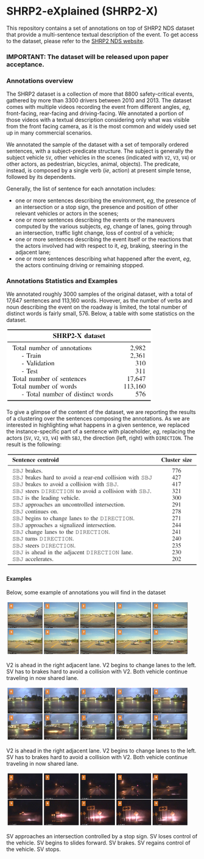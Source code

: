 # SHRP2-eXplained (SHRP2-X)

This repository contains a set of annotations on top of SHRP2 NDS dataset that provide a multi-sentence textual description of the event. 
To get access to the dataset, please refer to the  [SHRP2 NDS website](https://www.shrp2nds.us/index.html).

### IMPORTANT: The dataset will be released upon paper acceptance.

### Annotations overview

The SHRP2 dataset is a collection of more that 8800 safety-critical events, gathered by more than 3300 drivers between 2010 and 2013.
The dataset comes with multiple videos recording the event from different angles, *eg*, front-facing, rear-facing and driving-facing.
We annotated a portion of those videos with a textual description considering only what was visible from the front facing camera, as it is the most common and widely used set up in many commercial scenarios.

We annotated the sample of the dataset with a set of temporally ordered sentences, with a subject-predicate structure.
The subject is generally the subject vehicle `SV`, other vehicles in the scenes (indicated with `V2`, `V3`, `V4`) or other actors, as pedestrian, bicycles, animal, objects).
The predicate, instead, is composed by a single verb (*ie*, action) at present simple tense, followed by its dependents.

Generally, the list of sentence for each annotation includes:
* one or more sentences describing the environment, *eg*,  the presence of an intersection or a stop sign, the presence and position of other relevant vehicles or actors in the scenes; 
* one or more sentences describing the events or the maneuvers computed by the various subjects, *eg*, change of lanes, going through an intersection, traffic light change, loss of control of a vehicle;
* one or more sentences describing the event itself or the reactions that the actors involved had with respect to it, *eg*, braking, steering in the adjacent lane; 
* one or more sentences describing what happened after the event, *eg*, the actors continuing driving or remaining stopped.

### Annotations Statistics and Examples

We annotated roughly 3000 samples of the original dataset, with a total of 17,647 sentences and 113,160 words.
Hovever, as the number of verbs and noun describing the event on the roadway is limited, the total number of distinct words is fairly small, 576.
Below, a table with some statistics on the dataset.

<img src="dataset-stats.png" alt="Dataset statistics" width="384"/>

To give a glimpse of the content of the dataset, we are reporting the results of a clustering over the sentences composing the annotations.
As we are interested in highlighting what happens in a given sentence, we replaced the instance-specific part of a sentence with placeholder, *eg*, replacing the actors (`SV`, `V2`, `V3`, `V4`) with `SBJ`, the direction (left, right) with `DIRECTION`.
The result is the following:

<img src="dataset-centroids.png" alt="Dataset examples" width="568"/>

#### Examples

Below, some example of annotations you will find in the dataset

<img src="example-nsl.png" alt="Dataset examples" width="479"/>

V2 is ahead in the right adjacent lane. V2 begins to change lanes to the left. SV has to brakes hard to avoid a collision with V2. Both vehicle continue traveling in now shared lane.

<img src="example-st2.png" alt="Dataset examples" width="479"/>

V2 is ahead in the right adjacent lane. V2 begins to change lanes to the left. SV has to brakes hard to avoid a collision with V2. Both vehicle continue traveling in now shared lane.

<img src="example-slc.png" alt="Dataset examples" width="479"/>

SV approaches an intersection controlled by a stop sign. SV loses control of the vehicle. SV begins to slides forward. SV brakes. SV regains control of the vehicle. SV stops.




